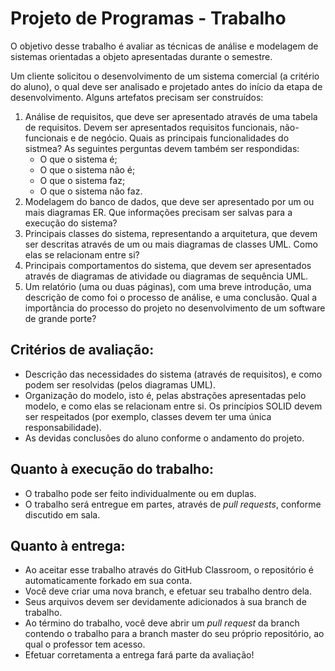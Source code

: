 # Projeto de Programas - Trabalho

O objetivo desse trabalho é avaliar as técnicas de análise e modelagem de sistemas orientadas a objeto apresentadas durante o semestre.

Um cliente solicitou o desenvolvimento de um sistema comercial (a critério do aluno), o qual deve ser analisado e projetado antes do início da etapa de desenvolvimento. Alguns artefatos precisam ser construídos:

1. Análise de requisitos, que deve ser apresentado através de uma tabela de requisitos. Devem ser apresentados requisitos funcionais, não-funcionais e de negócio. Quais as principais funcionalidades do sistmea? As seguintes perguntas devem também ser respondidas:
    - O que o sistema é;
    - O que o sistema não é;
    - O que o sistema faz;
    - O que o sistema não faz.
2. Modelagem do banco de dados, que deve ser apresentado por um ou mais diagramas ER. Que informações precisam ser salvas para a execução do sistema?
3. Principais classes do sistema, representando a arquitetura, que devem ser descritas através de um ou mais diagramas de classes UML. Como elas se relacionam entre si?
4. Principais comportamentos do sistema, que devem ser apresentados através de diagramas de atividade ou diagramas de sequência UML.
5. Um relatório (uma ou duas páginas), com uma breve introdução, uma descrição de como foi o processo de análise, e uma conclusão. Qual a importância do processo do projeto no desenvolvimento de um software de grande porte?

## Critérios de avaliação:

- Descrição das necessidades do sistema (através de requisitos), e como podem ser resolvidas (pelos diagramas UML).
- Organização do modelo, isto é, pelas abstrações apresentadas pelo modelo, e como elas se relacionam entre si. Os princípios SOLID devem ser respeitados (por exemplo, classes devem ter uma única responsabilidade).
- As devidas conclusões do aluno conforme o andamento do projeto.

## Quanto à execução do trabalho:

- O trabalho pode ser feito individualmente ou em duplas.
- O trabalho será entregue em partes, através de _pull requests_, conforme discutido em sala.

## Quanto à entrega:

- Ao aceitar esse trabalho através do GitHub Classroom, o repositório é automaticamente forkado em sua conta.
- Você deve criar uma nova branch, e efetuar seu trabalho dentro dela.
- Seus arquivos devem ser devidamente adicionados à sua branch de trabalho.
- Ao término do trabalho, você deve abrir um _pull request_ da branch contendo o trabalho para a branch master do seu próprio repositório, ao qual o professor tem acesso.
- Efetuar corretamenta a entrega fará parte da avaliação!
